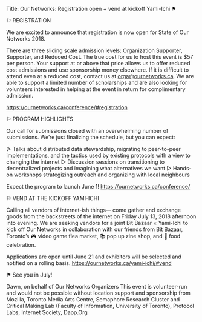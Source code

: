 Title: Our Networks: Registration open + vend at kickoff Yami-Ichi ⚑

⚐ REGISTRATION

We are excited to announce that registration is now open for State of Our Networks 2018.

There are three sliding scale admission levels: Organization Supporter, Supporter, and Reduced Cost. The true cost for us to host this event is $57 per person. Your support at or above that price allows us to offer reduced cost admissions and use sponsorship money elsewhere. If it is difficult to attend even at a reduced cost, contact us at orga@ournetworks.ca. We are able to support a limited number of scholarships and are also looking for volunteers interested in helping at the event in return for complimentary admission. 

https://ournetworks.ca/conference/#registration

⚐ PROGRAM HIGHLIGHTS

Our call for submissions closed with an overwhelming number of submissions. We’re just finalizing the schedule, but you can expect:

▷ Talks about distributed data stewardship, migrating to peer-to-peer implementations, and the tactics used by existing protocols with a view to changing the internet
▷ Discussion sessions on transitioning to decentralized projects and imagining what alternatives we want
▷ Hands-on workshops strategizing outreach and organizing with local neighbours

Expect the program to launch June 1!
https://ournetworks.ca/conference/

⚐ VEND AT THE KICKOFF YAMI-ICHI

Calling all vendors of internet-ish things— come gather and exchange goods from the backstreets of the internet on Friday July 13, 2018 afternoon into evening. We are seeking vendors for a joint Bit Bazaar × Yami-Ichi to kick off Our Networks in collaboration with our friends from Bit Bazaar, Toronto’s 🎮 video game flea market, 📚 pop up zine shop, and 🌮 food celebration.

Applications are open until June 21 and exhibitors will be selected and notified on a rolling basis.
https://ournetworks.ca/yami-ichi/#vend

⚑ See you in July!

Dawn, on behalf of Our Networks Organizers
This event is volunteer-run and would not be possible without location support and sponsorship from Mozilla, Toronto Media Arts Centre, Semaphore Research Cluster and Critical Making Lab (Faculty of Information, University of Toronto), Protocol Labs, Internet Society, Dapp.Org
